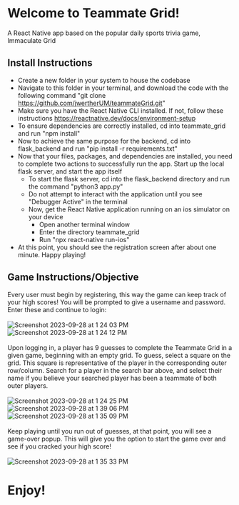 # Welcome to Teammate Grid!
A React Native app based on the popular daily sports trivia game, Immaculate Grid

## Install Instructions
- Create a new folder in your system to house the codebase
- Navigate to this folder in your terminal, and download the code with the following command "git clone https://github.com/jwertherUM/teammateGrid.git"
- Make sure you have the React Native CLI installed. If not, follow these instructions https://reactnative.dev/docs/environment-setup
- To ensure dependencies are correctly installed, cd into teammate_grid and run "npm install"
- Now to achieve the same purpose for the backend, cd into flask_backend and run "pip install -r requirements.txt"
- Now that your files, packages, and dependencies are installed, you need to complete two actions to successfully run the app. Start up the local flask server, and start the app itself
  - To start the flask server, cd into the flask_backend directory and run the command "python3 app.py"
  - Do not attempt to interact with the application until you see "Debugger Active" in the terminal
  - Now, get the React Native application running on an ios simulator on your device
    - Open another terminal window
    - Enter the directory teammate_grid
    - Run "npx react-native run-ios"
- At this point, you should see the registration screen after about one minute. Happy playing!

## Game Instructions/Objective
Every user must begin by registering, this way the game can keep track of your high scores! You will be prompted to give a username and password. Enter these and continue to login:
<br><br>
![Screenshot 2023-09-28 at 1 24 03 PM](https://github.com/jwertherUM/teammateGrid/assets/55903014/9a7a0efe-5693-46bf-b2ce-dbb4032b0044)
![Screenshot 2023-09-28 at 1 24 12 PM](https://github.com/jwertherUM/teammateGrid/assets/55903014/43ce60d7-893a-4535-8610-b89f88f20f73)
<br><br>
Upon logging in, a player has 9 guesses to complete the Teammate Grid in a given game, beginning with an empty grid. To guess, select a square on the grid. This square is representative of the player in the corresponding outer row/column. Search for a player in the search bar above, and select their name if you believe your searched player has been a teammate of both outer players.
<br><br>
![Screenshot 2023-09-28 at 1 24 25 PM](https://github.com/jwertherUM/teammateGrid/assets/55903014/96cbd42c-a638-401e-b0f3-76eeb0bb1660)
![Screenshot 2023-09-28 at 1 39 06 PM](https://github.com/jwertherUM/teammateGrid/assets/55903014/105acc4e-299d-4744-87b9-b874833e77d7)
![Screenshot 2023-09-28 at 1 35 09 PM](https://github.com/jwertherUM/teammateGrid/assets/55903014/638250f8-6e46-45a4-8d5b-16f1bfda3090)
<br><br>
Keep playing until you run out of guesses, at that point, you will see a game-over popup. This will give you the option to start the game over and see if you cracked your high score!
<br><br>
![Screenshot 2023-09-28 at 1 35 33 PM](https://github.com/jwertherUM/teammateGrid/assets/55903014/4353dbcf-a65b-4cf7-bbf2-9992bfc3f5cf)

# Enjoy!
